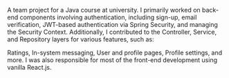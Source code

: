 A team project for a Java course at university.
I primarily worked on back-end components involving authentication, including sign-up, email verification, JWT-based authentication via Spring Security, and managing the Security Context. Additionally, I contributed to the Controller, Service, and Repository layers for various features, such as:

Ratings,
In-system messaging,
User and profile pages,
Profile settings, and more.
I was also responsible for most of the front-end development using vanilla React.js.
